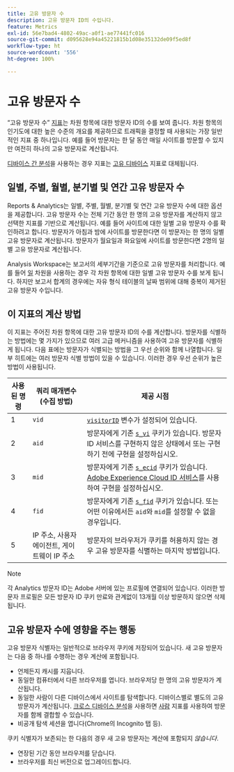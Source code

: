 ```yaml
---
title: 고유 방문자 수
description: 고유 방문자 ID의 수입니다.
feature: Metrics
exl-id: 56e7bad4-4802-49ac-a0f1-ae77441fc016
source-git-commit: d095628e94a45221815b1d08e35132de09f5ed8f
workflow-type: ht
source-wordcount: '556'
ht-degree: 100%

---
```


# 고유 방문자 수

“고유 방문자 수” [지표](overview.md)는 차원 항목에 대한 방문자 ID의 수를 보여 줍니다. 차원 항목의 인기도에 대한 높은 수준의 개요를 제공하므로 트래픽을 결정할 때 사용되는 가장 일반적인 지표 중 하나입니다. 예를 들어 방문자는 한 달 동안 매일 사이트를 방문할 수 있지만 여전히 하나의 고유 방문자로 계산됩니다.

[디바이스 간 분석](../cda/overview.md)을 사용하는 경우 지표는 [고유 디바이스](unique-devices.md) 지표로 대체됩니다.

## 일별, 주별, 월별, 분기별 및 연간 고유 방문자 수

Reports &amp; Analytics는 일별, 주별, 월별, 분기별 및 연간 고유 방문자 수에 대한 옵션을 제공합니다. 고유 방문자 수는 전체 기간 동안 한 명의 고유 방문자를 계산하지 않고 선택한 지표를 기반으로 계산됩니다. 예를 들어 사이트에 대한 일별 고유 방문자 수를 확인하려고 합니다. 방문자가 아침과 밤에 사이트를 방문한다면 이 방문자는 한 명의 일별 고유 방문자로 계산됩니다. 방문자가 월요일과 화요일에 사이트를 방문한다면 2명의 일별 고유 방문자로 계산됩니다.

Analysis Workspace는 보고서의 세부기간을 기준으로 고유 방문자를 처리합니다. 예를 들어 [일](../dimensions/day.md) 차원을 사용하는 경우 각 차원 항목에 대한 일별 고유 방문자 수를 보게 됩니다. 하지만 보고서 합계의 경우에는 자유 형식 테이블의 날짜 범위에 대해 중복이 제거된 고유 방문자 수입니다.

## 이 지표의 계산 방법

이 지표는 주어진 차원 항목에 대한 고유 방문자 ID의 수를 계산합니다. 방문자를 식별하는 방법에는 몇 가지가 있으므로 여러 고급 메커니즘을 사용하여 고유 방문자를 식별하게 됩니다. 다음 표에는 방문자가 식별되는 방법을 그 우선 순위와 함께 나열합니다. 일부 히트에는 여러 방문자 식별 방법이 있을 수 있습니다. 이러한 경우 우선 순위가 높은 방법이 사용됩니다.

| 사용된 명령 | 쿼리 매개변수 (수집 방법) | 제공 시점 |
| --- | --- | --- |
| 1 | `vid` | [`visitorID`](/help/implement/vars/config-vars/visitorid.md) 변수가 설정되어 있습니다. |
| 2 | `aid` | 방문자에게 기존 [`s_vi`](https://experienceleague.adobe.com/docs/core-services/interface/ec-cookies/cookies-analytics.html) 쿠키가 있습니다. 방문자 ID 서비스를 구현하지 않은 상태에서 또는 구현하기 전에 구현을 설정하십시오. |
| 3 | `mid` | 방문자에게 기존 [`s_ecid`](https://experienceleague.adobe.com/docs/core-services/interface/ec-cookies/cookies-analytics.html) 쿠키가 있습니다. [Adobe Experience Cloud ID 서비스](https://experienceleague.adobe.com/docs/id-service/using/home.html)를 사용하여 구현을 설정하십시오. |
| 4 | `fid` | 방문자에게 기존 [`s_fid`](https://experienceleague.adobe.com/docs/core-services/interface/ec-cookies/cookies-analytics.html) 쿠키가 있습니다. 또는 어떤 이유에서든 `aid`와 `mid`를 설정할 수 없을 경우입니다. |
| 5 | IP 주소, 사용자 에이전트, 게이트웨이 IP 주소 | 방문자의 브라우저가 쿠키를 허용하지 않는 경우 고유 방문자를 식별하는 마지막 방법입니다. |

>[!NOTE]
>
>각 Analytics 방문자 ID는 Adobe 서버에 있는 프로필에 연결되어 있습니다. 이러한 방문자 프로필은 모든 방문자 ID 쿠키 만료와 관계없이 13개월 이상 방문하지 않으면 삭제됩니다.

## 고유 방문자 수에 영향을 주는 행동

고유 방문자 식별자는 일반적으로 브라우저 쿠키에 저장되어 있습니다. 새 고유 방문자는 다음 중 하나를 수행하는 경우 계산에 포함됩니다.

* 언제든지 캐시를 지웁니다.
* 동일한 컴퓨터에서 다른 브라우저를 엽니다. 브라우저당 한 명의 고유 방문자가 계산됩니다.
* 동일한 사람이 다른 디바이스에서 사이트를 탐색합니다. 디바이스별로 별도의 고유 방문자가 계산됩니다. [크로스 디바이스 분석](../cda/overview.md)을 사용하면 [사람](people.md) 지표를 사용하여 방문자를 함께 결합할 수 있습니다.
* 비공개 탐색 세션을 엽니다(Chrome의 Incognito 탭 등).

쿠키 식별자가 보존되는 한 다음의 경우 새 고유 방문자는 계산에 포함되지 *않습니다*.

* 연장된 기간 동안 브라우저를 닫습니다.
* 브라우저를 최신 버전으로 업그레이드합니다.

